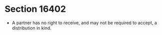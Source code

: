 # Section 16402

- A partner has no right to receive, and may not be required to accept, a distribution in kind.